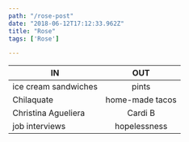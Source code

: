 ```yaml
---
path: "/rose-post"
date: "2018-06-12T17:12:33.962Z"
title: "Rose"
tags: ['Rose']

---
```


| IN            | OUT           | 
| ------------- |:-------------:| 
| ice cream sandwiches  | pints | 
| Chilaquate      | home-made tacos     |  
| Christina Agueliera | Cardi B     | 
| job interviews | hopelessness     | 
